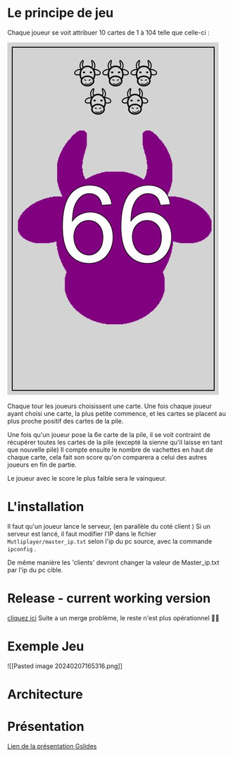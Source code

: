 # Le principe de jeu
Chaque joueur se voit attribuer 10 cartes de 1 à 104 telle que celle-ci :


![carte_66.jpg](https://raw.githubusercontent.com/Epwo/le6QuiPrend/main/source/img/carte_66.jpg)

Chaque tour les joueurs choisissent une carte. Une fois chaque joueur ayant choisi une carte, la plus petite commence, et les cartes se placent au plus proche positif des cartes de la pile.

Une fois qu'un joueur pose la 6e carte de la pile, il se voit contraint de récupérer toutes les cartes de la pile (excepté la sienne qu'il laisse en tant que nouvelle pile)
Il compte ensuite le nombre de vachettes en haut de chaque carte, cela fait son score qu'on comparera a celui des autres joueurs en fin de partie.

Le joueur avec le score le plus faible sera le vainqueur.
# L'installation
Il faut qu'un joueur lance le serveur, (en parallèle du coté client )
Si un serveur est lancé, il faut modifier l'IP dans le fichier `Mutliplayer/master_ip.txt` selon l'ip du pc source, avec la commande `ipconfig` .

De même manière les 'clients' devront changer la valeur de Master_ip.txt par l'ip du pc cible.

# Release - current working version 
[cliquez ici](https://github.com/Epwo/le6QuiPrend/tree/0356746fa830b79f6250e3349ddfd1269af57a14)
Suite a un merge problème, le reste n'est plus opérationnel 🫣🫣

# Exemple Jeu

![[Pasted image 20240207165316.png]]
# Architecture 

 
# Présentation
[Lien de la présentation Gslides](https://docs.google.com/presentation/d/1HV2KnmRzA54FXpBaO3FKxhuZdyvwR8Y3CSQ147IN05Q/edit#slide=id.g2b7613a9a0b_0_26)

